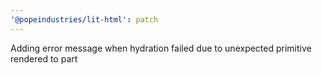 ```yaml
---
'@popeindustries/lit-html': patch
---
```


Adding error message when hydration failed due to unexpected primitive rendered to part
